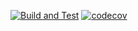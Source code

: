 [![Build and Test](https://github.com/mszczer/tech-interview-kit/actions/workflows/dotnet_ci.yml/badge.svg)](https://github.com/mszczer/tech-interview-kit/actions/workflows/dotnet_ci.yml)
[![codecov](https://codecov.io/gh/mszczer/tech-interview-kit/graph/badge.svg?token=FVY8DVJ0K6)](https://codecov.io/gh/mszczer/tech-interview-kit)
